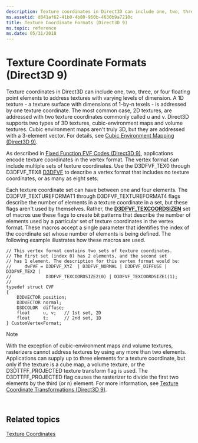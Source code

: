 ```yaml
---
description: Texture coordinates in Direct3D can include one, two, three, or four floating point elements to address textures with varying levels of dimension.
ms.assetid: d841af62-41b0-4b80-960b-4630b9a7210c
title: Texture Coordinate Formats (Direct3D 9)
ms.topic: reference
ms.date: 05/31/2018
---
```


# Texture Coordinate Formats (Direct3D 9)

Texture coordinates in Direct3D can include one, two, three, or four floating point elements to address textures with varying levels of dimension. A 1D texture - a texture surface with dimensions of 1-by-n texels - is addressed by one texture coordinate. The most common case, 2D textures, are addressed with two texture coordinates commonly called u and v. Direct3D supports two types of 3D textures, cubic-environment maps and volume textures. Cubic environment maps aren't truly 3D, but they are addressed with a 3-element vector. For details, see [Cubic Environment Mapping (Direct3D 9)](cubic-environment-mapping.md).

As described in [Fixed Function FVF Codes (Direct3D 9)](fixed-function-fvf-codes.md), applications encode texture coordinates in the vertex format. The vertex format can include multiple sets of texture coordinates. Use the D3DFVF\_TEX0 through D3DFVF\_TEX8 [D3DFVF](d3dfvf.md) to describe a vertex format that includes no texture coordinates, or as many as eight sets.

Each texture coordinate set can have between one and four elements. The D3DFVF\_TEXTUREFORMAT1 through D3DFVF\_TEXTUREFORMAT4 flags describe the number of elements in a texture coordinate in a set, but these flags aren't used by themselves. Rather, the [**D3DFVF\_TEXCOORDSIZEN**](d3dfvf-texcoordsizen.md) set of macros use these flags to create bit patterns that describe the number of elements used by a particular set of texture coordinates in the vertex format. These macros accept a single parameter that identifies the index of the coordinate set whose number of elements is being defined. The following example illustrates how these macros are used.


```
// This vertex format contains two sets of texture coordinates.
// The first set (index 0) has 2 elements, and the second set 
// has 1 element. The description for this vertex format would be: 
//     dwFVF = D3DFVF_XYZ  | D3DFVF_NORMAL | D3DFVF_DIFFUSE | D3DFVF_TEX2 |
//             D3DFVF_TEXCOORDSIZE2(0) | D3DFVF_TEXCOORDSIZE1(1); 
//
typedef struct CVF
{
    D3DVECTOR position;
    D3DVECTOR normal;
    D3DCOLOR  diffuse;
    float     u, v;   // 1st set, 2D
    float     t;      // 2nd set, 1D
} CustomVertexFormat;
```



> [!Note]  
> With the exception of cubic-environment maps and volume textures, rasterizers cannot address textures by using any more than two elements. Applications can supply up to three elements for a texture coordinate, but only if the texture is a cube map, a volume texture, or the D3DTTFF\_PROJECTED texture transform flag is used. The D3DTTFF\_PROJECTED flag causes the rasterizer to divide the first two elements by the third (or n) element. For more information, see [Texture Coordinate Transformations (Direct3D 9)](texture-coordinate-transformations.md).

 

## Related topics

<dl> <dt>

[Texture Coordinates](texture-coordinates.md)
</dt> </dl>

 

 



